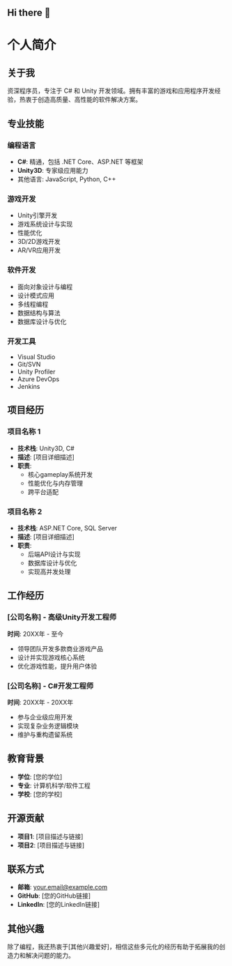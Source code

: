 ## Hi there 👋

# 个人简介

## 关于我

资深程序员，专注于 C# 和 Unity 开发领域。拥有丰富的游戏和应用程序开发经验，热衷于创造高质量、高性能的软件解决方案。

## 专业技能

### 编程语言
- **C#**: 精通，包括 .NET Core、ASP.NET 等框架
- **Unity3D**: 专家级应用能力
- 其他语言: JavaScript, Python, C++

### 游戏开发
- Unity引擎开发
- 游戏系统设计与实现
- 性能优化
- 3D/2D游戏开发
- AR/VR应用开发

### 软件开发
- 面向对象设计与编程
- 设计模式应用
- 多线程编程
- 数据结构与算法
- 数据库设计与优化

### 开发工具
- Visual Studio
- Git/SVN
- Unity Profiler
- Azure DevOps
- Jenkins

## 项目经历

### 项目名称 1
- **技术栈**: Unity3D, C#
- **描述**: [项目详细描述]
- **职责**: 
  - 核心gameplay系统开发
  - 性能优化与内存管理
  - 跨平台适配

### 项目名称 2
- **技术栈**: ASP.NET Core, SQL Server
- **描述**: [项目详细描述]
- **职责**:
  - 后端API设计与实现
  - 数据库设计与优化
  - 实现高并发处理

## 工作经历

### [公司名称] - 高级Unity开发工程师
**时间**: 20XX年 - 至今
- 领导团队开发多款商业游戏产品
- 设计并实现游戏核心系统
- 优化游戏性能，提升用户体验

### [公司名称] - C#开发工程师
**时间**: 20XX年 - 20XX年
- 参与企业级应用开发
- 实现复杂业务逻辑模块
- 维护与重构遗留系统

## 教育背景

- **学位**: [您的学位]
- **专业**: 计算机科学/软件工程
- **学校**: [您的学校]

## 开源贡献

- **项目1**: [项目描述与链接]
- **项目2**: [项目描述与链接]

## 联系方式

- **邮箱**: your.email@example.com
- **GitHub**: [您的GitHub链接]
- **LinkedIn**: [您的LinkedIn链接]

## 其他兴趣

除了编程，我还热衷于[其他兴趣爱好]，相信这些多元化的经历有助于拓展我的创造力和解决问题的能力。

<!--
**devchat0425/devchat0425** is a ✨ _special_ ✨ repository because its `README.md` (this file) appears on your GitHub profile.

Here are some ideas to get you started:

- 🔭 I’m currently working on ...
- 🌱 I’m currently learning ...
- 👯 I’m looking to collaborate on ...
- 🤔 I’m looking for help with ...
- 💬 Ask me about ...
- 📫 How to reach me: ...
- 😄 Pronouns: ...
- ⚡ Fun fact: ...
-->
